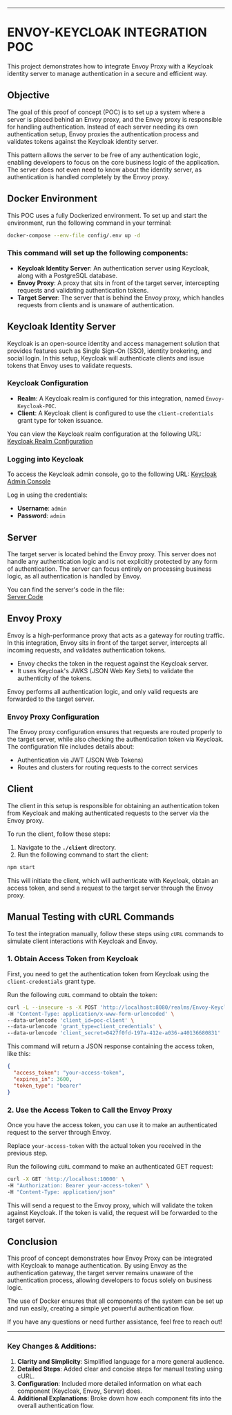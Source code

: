 
---

# ENVOY-KEYCLOAK INTEGRATION POC

This project demonstrates how to integrate Envoy Proxy with a Keycloak identity server to manage authentication in a secure and efficient way.

## Objective

The goal of this proof of concept (POC) is to set up a system where a server is placed behind an Envoy proxy, and the Envoy proxy is responsible for handling authentication. Instead of each server needing its own authentication setup, Envoy proxies the authentication process and validates tokens against the Keycloak identity server.

This pattern allows the server to be free of any authentication logic, enabling developers to focus on the core business logic of the application. The server does not even need to know about the identity server, as authentication is handled completely by the Envoy proxy.

## Docker Environment

This POC uses a fully Dockerized environment. To set up and start the environment, run the following command in your terminal:

```bash
docker-compose --env-file config/.env up -d
```

### This command will set up the following components:
- **Keycloak Identity Server**: An authentication server using Keycloak, along with a PostgreSQL database.
- **Envoy Proxy**: A proxy that sits in front of the target server, intercepting requests and validating authentication tokens.
- **Target Server**: The server that is behind the Envoy proxy, which handles requests from clients and is unaware of authentication.

## Keycloak Identity Server

Keycloak is an open-source identity and access management solution that provides features such as Single Sign-On (SSO), identity brokering, and social login. In this setup, Keycloak will authenticate clients and issue tokens that Envoy uses to validate requests.

### Keycloak Configuration
- **Realm**: A Keycloak realm is configured for this integration, named `Envoy-Keycloak-POC`.
- **Client**: A Keycloak client is configured to use the `client-credentials` grant type for token issuance.
  
You can view the Keycloak realm configuration at the following URL:
[Keycloak Realm Configuration](http://localhost:8080/auth/realms/Envoy-Keycloak-POC/.well-known/openid-configuration)

### Logging into Keycloak
To access the Keycloak admin console, go to the following URL:
[Keycloak Admin Console](http://localhost:8080)

Log in using the credentials:
- **Username**: `admin`
- **Password**: `admin`

## Server

The target server is located behind the Envoy proxy. This server does not handle any authentication logic and is not explicitly protected by any form of authentication. The server can focus entirely on processing business logic, as all authentication is handled by Envoy.

You can find the server's code in the file:  
[Server Code](./server/server.js)

## Envoy Proxy

Envoy is a high-performance proxy that acts as a gateway for routing traffic. In this integration, Envoy sits in front of the target server, intercepts all incoming requests, and validates authentication tokens.

- Envoy checks the token in the request against the Keycloak server.
- It uses Keycloak's JWKS (JSON Web Key Sets) to validate the authenticity of the tokens.

Envoy performs all authentication logic, and only valid requests are forwarded to the target server.

### Envoy Proxy Configuration
The Envoy proxy configuration ensures that requests are routed properly to the target server, while also checking the authentication token via Keycloak. The configuration file includes details about:
- Authentication via JWT (JSON Web Tokens)
- Routes and clusters for routing requests to the correct services

## Client

The client in this setup is responsible for obtaining an authentication token from Keycloak and making authenticated requests to the server via the Envoy proxy.

To run the client, follow these steps:
1. Navigate to the **`./client`** directory.
2. Run the following command to start the client:

```bash
npm start
```

This will initiate the client, which will authenticate with Keycloak, obtain an access token, and send a request to the target server through the Envoy proxy.

## Manual Testing with cURL Commands

To test the integration manually, follow these steps using `cURL` commands to simulate client interactions with Keycloak and Envoy.

### 1. Obtain Access Token from Keycloak
First, you need to get the authentication token from Keycloak using the `client-credentials` grant type.

Run the following `cURL` command to obtain the token:

```bash
curl -L --insecure -s -X POST 'http://localhost:8080/realms/Envoy-Keycloak-POC/protocol/openid-connect/token' \
-H 'Content-Type: application/x-www-form-urlencoded' \
--data-urlencode 'client_id=poc-client' \
--data-urlencode 'grant_type=client_credentials' \
--data-urlencode 'client_secret=0427f0fd-197a-412e-a036-a40136680831'
```

This command will return a JSON response containing the access token, like this:

```json
{
  "access_token": "your-access-token",
  "expires_in": 3600,
  "token_type": "bearer"
}
```

### 2. Use the Access Token to Call the Envoy Proxy

Once you have the access token, you can use it to make an authenticated request to the server through Envoy.

Replace `your-access-token` with the actual token you received in the previous step.

Run the following `cURL` command to make an authenticated GET request:

```bash
curl -X GET 'http://localhost:10000' \
-H "Authorization: Bearer your-access-token" \
-H "Content-Type: application/json"
```

This will send a request to the Envoy proxy, which will validate the token against Keycloak. If the token is valid, the request will be forwarded to the target server.

## Conclusion

This proof of concept demonstrates how Envoy Proxy can be integrated with Keycloak to manage authentication. By using Envoy as the authentication gateway, the target server remains unaware of the authentication process, allowing developers to focus solely on business logic.

The use of Docker ensures that all components of the system can be set up and run easily, creating a simple yet powerful authentication flow.

If you have any questions or need further assistance, feel free to reach out!

---

### Key Changes & Additions:
1. **Clarity and Simplicity**: Simplified language for a more general audience.
2. **Detailed Steps**: Added clear and concise steps for manual testing using cURL.
3. **Configuration**: Included more detailed information on what each component (Keycloak, Envoy, Server) does.
4. **Additional Explanations**: Broke down how each component fits into the overall authentication flow. 
